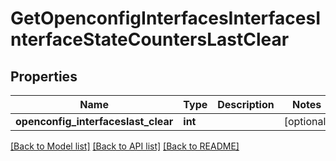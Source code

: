 # GetOpenconfigInterfacesInterfacesInterfaceStateCountersLastClear

## Properties
Name | Type | Description | Notes
------------ | ------------- | ------------- | -------------
**openconfig_interfaceslast_clear** | **int** |  | [optional] 

[[Back to Model list]](../README.md#documentation-for-models) [[Back to API list]](../README.md#documentation-for-api-endpoints) [[Back to README]](../README.md)


